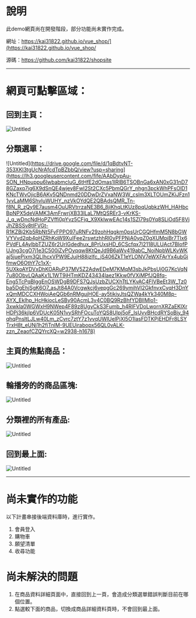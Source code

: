 # 說明

   此demo網頁尚在開發階段，部分功能尚未實作完成。

   網址：https://kai31822.github.io/vue_shop/](https://kai31822.github.io/vue_shop/

   源碼：https://github.com/kai31822/shopsite

---

# 網頁可點擊區域：

## 回到主頁：


![Untitled](https://lh3.googleusercontent.com/fife/AAbDypCnpVqNnTcntyV0BfEBGNmZMI618Vmj2bNxy-7c8xeRmlkR2zd9fuvZUEV_foDznKQfl1zRPTsA7C6Vj5yD8PTpW4dCReymVCYSQY-sof0z3gLEBl8KMHu9sZH4gs36Tr5Qz5eM5sqrWyn0NnCIoKtSEUp1JI2DEjmFbkaoH0TRMcn47Il1PFX5I5FW-2eHDbQapXiSCPVgZ4mdIkGogYjSpFQeDTZDaLHqrjKRkxhQiDTZJ20ytKUNCFxAHn63QymFez5dh41yN2Q_fCKdwFSVxNB1yRWkjVqOGqYjvmkjctmDkAfsRim5m8g7JUNIGCGENoODrAz_ngo52gQX1iRa75l8-rbIGYaf2yYG7x7aDEv-3rBspJeH2ZgHeEvBKIaWPDHNCNZMCZgIkp6QAJeLVQhBvB8Xa9vPr9hNuOvQGpB5TzzGtl_ilPjjrwTqxjuB_9TK8G0VYq4FtBEcTn0WSPY5Fo_mYKr9zX_T86PvVnBfxFOG4XzT3WbrLvKcSz3fABZrT8KtT7Nn7VcKZZT3nTvGY0SRLurK0W1O3oeBRtVJS8BJse9JK2fAPJJ0tqjG7__mHF4SxgYebdJfzptwWH0RAd_gCqKeTAMTOsbzDNgG8AXYUXQ8fWveuWvUZH9uOCBrecAgllzpSBoXoidEcq3BQQjWk4Xg65mo11BJk1rzTvhloAhbrS3OqpuZ8-n7jmyc2SM-UVirHHaAzfpoVlmJ69gvucViqX_Vjr226s6MfK2Zf6BDrlPthZsaTAe6yVM7iPNNofztxDQ1CIatgaZqh-qYI-JBclKfwP7Y4oRDYgjw-uqlDB01lET2pC94LB6KOoGFhxJlQFZxN78NG1uhZJFbp4rVWszWjRaklwmQj2Vo9RCW9OKilVMjWxnqz-UIe8Ssq9sWgOdaKHALwGd74srjJZ5McGXtdyS8BvA8_HAJJ231J44IN1fjSW-jvObv7REbkx4ELWe9sF3J-QeHr_qZXLuXkuW2SoFPsAN-P33OZc9ojyEXmSdIIqgkyr4Ouhn2lId8L0svhA6NJ-KHa1TNyUigJfB406uQ7kLN0nHCTIc0NeAYi2r6Pf6ggIaqRE1aOHlrLu5oK8DTUmpsr2nhXS-FD1MOrCO1FFeouwOHF71LhHbTeF4hxHl65IWfM73Gn6UGoSCkaYEXHI7s0SIv-rXU8mO1uxUQF85wkjFzKI7iJODwmC5MV_BCW3t1twscLUNcZ9njYtZMsVf2jptaJZ7mm8iTxurFd_FEE_qmQl6-A6oSZrukCvPt3yXQAg=w2938-h1678)

## 分類選單：

![Untitled](https://drive.google.com/file/d/1qBdtvNT-353XKl3tgUcNrAfcdTpBZbbQ/view?usp=sharing](https://lh3.googleusercontent.com/fife/AAbDypAu-SON_HNpuppu6IwbabmcluG_6tHfE2dOmas1IRlB6TSOBnGa6xAN0xG31nD78GZaxq7ig6X9dSnQE4wjey8FwI2St2CXc5PbmQGrY_nhgn3pckWhPFsOlD1KNcTWvOjicB6AKv5QNDnmd20DDwDrZVxaNW3W_cslm3XLTOUmZKiJFzn11vvLaMM6ShvluWUHY_nzVkOYdQE2QBAdsQMR_Tn-f8N_R_zQy9E7ausm4OuURVtrrzaNE3B6_8jiKhqLtKUz8pqUqbkzWH_HAHbcBpNPX5deVAMK3AmFrwrjXB33lLaL7MtQSREr3-vKrKS-J_q_wDncNdHoPZVffi0pYvz5CFjq_X9XklwwEAc14s1SZl79s0Yq8SLiOd5F8VjJhZBSSv8tIFVGt-R1KZBj2Kb5RbNt5FvFPPO97uRNFv29zohHqgkm0psUrCGQHfmM5N8bGWVYVvd2qb4pHZRhKoW9XuIFee2rswtzhhRl0yPFPNjA0yqZ0gXUMpjBr7TIx6PVdFL4AylbbTZUZ6r2UrIGdedhux_8PrUxsHD_6CScfqx7l2118ULUAct7BIofPUJng3cgO7j1e3C500iZyPOyqqw8KtQeJd9B6aWv419abC_NoiNpbWLKvWKaj5juePjxm3QLIhcxVPW9EJujH88jzlfc_jS406ZkT1eYLONV7eWXFArYx4ubGifmwO6OthY7c1xX-5UXkoAYDVxDhKOARuP37MV5Z2AdwEDeM7KMqM3sbJkPbsUj0G7KcVqN7u80ObvLQAaKx1L1WT9jHTmKDZ43434laez1Kkw0fVXiMPfJQ8fq-Eng5TcPqBlggEnOSWDgB9DFS7QJsUzbZUCXhTtLYKvAC4FlVBeEt3W_Tz0ba5DgEhjSgK6O7_asJt84A0Vcgwkcj6vepgGc269ymihVI2GkfnvxCyqH3DnYxQmMDCCXHWoiAeQGb6nRMgujHOE-ay5tikiyJtsQZWa4kYk340M8p-AYX_Eklhp_HcHkiocLeSBy90AcmL3v4C0BQ9RzBhfYDBllMlo1-3xwkla0WGWxH9NWep4F89z8UgyCkS3Fumb_h4RIFVDoLwornXRZaEKlXrHDPj36kjlp6VDUcK05N1vySRhFOcuToYQS8UIpj5oF_IsUvvBHcdRYSoBjy_94qhqPnsltLJLw40Lm_zCvrc7ztY7z1vvqUWlUelPjXl5O1lasFDTKPjEHDFr8LSYTrxH8t_eUNj1h2fiTnlM-9UEUirabopx56QL0vALK-zzn_ZeaofCZQYrcXQ=w2938-h1678)

## 主頁的焦點商品：

![Untitled](https://lh3.googleusercontent.com/fife/AAbDypDcJ7U21GeqwBlPzF9yHFsafC9wCNbIJqbCEr1yRFj4s1RgBrUZy1OG4HITpVFkgyF7RdsngFvxzj6YaXJjAlQLlTm9kFdCjzC2BGaz42pb8RdxYbFZ8Qvd-9RsKV254-jYw2ZFnfeUIr0cCpyibSp5F4_SAfnExE7PsXnuNNQjtgssxuZMIRXv8LENm2o78f2EFkVEDLuwmkoOHLlgba6e7XJN-TgSIdC_NHr9AgSdFqZGk8Eq60s8QG3NFXSsizyEvF2cdBU5SyHAziufr2HePqOt0ag5dNYFcHZEoWi10Un8b5jojgB98VuzhfzGqPEdxayhlww1fV7JozfBzP5blldk3763TmxEdjoAm3b77BQ1gYJOFMZLktR8w-Udk-CMP5-TlvJr6RGKiE3H9ZwMGRfWgAKSXIKCwEVT7iChdshjIzD-vqM6-y1-LUeUaZ1K4weIFnF3DmBMFMIgI7YDy13CC3_Qeg9XqkuJaC0vAhUHGRjSREVILvcGzN4hJrIoBgxRh6LcS8H8WYkL806Z7zL0SNFdWZVDDNNGTpnqi59bsipAy0vNIOT-EEF5m49t5zRxF0OU4DCKTnAG1IeiNIRDN2b6wob-seMfzbPkCFrZKCdBf4CAFi4-aZol3u8rtsCcTi6jWp4ySBWjCiYyGP04rfIqqJwRarr4HRKNYNwIxwzwkk8IuNYvO0fJwxYbp7m3tkIxdMvnl_3ybAm1Svh1ww4X7VuEQMPwJcyNHyU8qBvX8ErmX5J6IymFHvWVOCHgZhqhE2sfy-vNtwQwwVGpvZTZwHptq7bood2YpQq-D87aT-cLquovxwevd8GIDZnvDXboUSDyo-SfRleV3VEqOCfVFpzzC224IvWLjN_X7eSer5C9AUxLT9_1icYnXpOLlagM11GWfq4TCkZWJP33-xlrkjs6ODnIokU7NSQq5DrYqbS_rJXF0kz44rFs-uZtJ8lt5HT-Du8joabxtvWgnS01nH6Nnu31kbyz6LtYTszmp0ylhPC16i_g-RPdQ22uj8OMwQIyuxeIIq_MmTZDKaoBBWdcnnplRgfuGvDGUV2QQcO13hGXJGmfAHjKhEmRvyFXpqpmUD04Szj2FMyA9mF2bIXAQCVtLlt9zZKVnB5RJfM8zqzzM4bQCo-GjXAPk2IMijrAE8PeBtJ12kKN8LufetJBeF34VjYPoqWwqmjPMAmmj7UAXLRpsO6i9HGnm4JGO6T39hWi9_IYkkkLC7dGZm6vX1LPfERaFfd2oq_nc6FubL5_RK26eRKAm69ang=w2938-h1678)

## 輪播旁的的商品區塊:

![Untitled](https://lh3.googleusercontent.com/fife/AAbDypDcdakwz-Kunpg31DNvnWeYhryhy3zvTF5HZwsdondOWsxEUYFgYhDeWHCPpdhl-6o_VGnGrDv2iB93kpHe2WrGFX2FGS_BPqnl5jTc9wamcZRr_ThSbaKvM4ckJX-rZ-niqov-nMHN9kcSOu_ru6Nn8gLDHdqMml2W0N-zSOao1CtHMFAwBerSreIrYmDHte2NhNrk2bBQJC24Tssbp6gJURerybYM4OCTkpw9owOIGlLVxwSdlfBLzZjvZy5Nmmgl9-QSv1jQjPzfoVRyQSu8Fl6CI2a8CIt_yfJTFmEtqtDR2LXgPfxNIXL2T1eJ1ug2tGVAwT9twr-7VrYl7y8L-O-Fi9TMq8a9hBBmeZG2mstaGRdp_7XoI0LYbInpFDBcDyo9vXI9yBAjrGf71tDWdN5MkZnZ5t8EKWEloMAjEyoJ94VWHT_1n9VDmRJ4AoNLLIyAhSb8yNWGDhiv_ujvMYW3L2prwI9hioGzt_upT4zGHncaurLNWx1cgQIx5zzXBtqw7Zn04QxgbysXXF2yJ6VwbGII3bg5tSbDBzH-FwiGCDA-n0Ly9HVDucPdS1Ggs32WfeMFNIqDiqM-ZOJe5R-vQiW2i9ME4lzxyxtI-skUTwXcR13FPqSL491HbmAvPQfhrFAu0LB4H_W77yxenWw49-YDPN8i6cUTbZjH51tP03QaOmgDLNEUrxRcWYOPX7jZMgSW8amljK0ABZrxkFDDjHH7ibe4c4Lpf4n3d3v9CXfku_ValR_QpEB228jwQIVeCa_V6cjw-nRZBOHYqWQwo6UhUPsq9h6C9OcBVW8gkGc-v8YiGbSGkyL3bdy80I4H8wUuXSqSgXoyymiueRUj3wBIuaHpcbDrWefhFHRwki4JflzjaengOliFYH9YqXXfWF35Hr2-F-yWDiSDXFcOQd4HViYHi_OwqFpOmJ5LUDkpxsfOC23e5OgWz1BKPi0FyY0CpXYO5oNLZ5rpQodVOa5xya4tHNL28xRuN2Ympdl-woPQGP7Z9i0Yma8TU83NyhEhoxF1C9DT3m2SP3hqZKBXoPya9-Nk35doJddMnhW3MkP4jYnxo4M_CGIOtzc8oxgijBeswW3juCGW64eT9o26eWtuFY2eeZwm1hb1eCPbQE2IF0sPRuQvNHjdz1RSscq_4zy600_eaXgrkpMhfQ8FSklKPxG51Om0Bwyf7bBsv0sQuEAnMLNyBzR-wf8Ao0OpOqGecnpAGdx5skp9Nlx0Nh99DN1mvy3o-QTj4QQuL0pkCnAFM53NZ49GNqJjKg=w2938-h1678)

## 分類裡的所有產品:

![Untitled](https://lh3.googleusercontent.com/fife/AAbDypAvxwCd7uAshKD1Uuvz5K6EO79uIRIsFeMIIVYdv_fGM3WUBsfpAvPQ_ZuT9EPRYqqPiWD4vWBPtFuSsr60zug0boTv7QAvDAPPj_tGKztbLTptaW5SP4qvNXYimK0JUKzYcg285qD23QotSRDdmnBivOseNsDTixdIy3vu_Y7Ktx_N2FEcXZomyq85AiENdUX3CsRz1uOLvPsLu7c0Q9p_RHJW1B55MXHOzoDThmRgop8rha5420RsawifFdVd_OggVDrwYxxzxaVvecdHb9Di1dTTF7C2FwpxOsxcgrBtsoBYRnrYWrZUCun8rCy9JTapByJutwdHaEgVxINwyuJMN8eS6meCZiTyL2xqPDpgkgi_tHuiXj3pRyiSHgqiJ1O1pGzycukkDKsD8zeWv22haD9gZxbD2G4jNWFSewXTXwtq7k0yNEK_45c3SsxOhwV874g1S_3lpP9D8GPifjeyynpRptggdreu10rjQ3pLyGF30FjDuxaP0boIkASbn2PMiBJ0_01p_JLhK_2KoUGkIWR_4IQpnvN7sgoPDtiPRpB4VQoRmTSisN4H7SNDm2Ms1b2s-WHktQndFQLjtf06DeZhCfrlC4blME3RzmpjQy3O7KaAFEM29uPHgNZVDFwhku51fBhtgqApPCeacskwD680ulFxIo1da6pW6vXa0bzqZNIxFiwVXohFeP6Ew-PVvshJHPIsM9P-8rNzARay6kUNfoeKGQSdfrQ2Ii1xSllLMQpY6VR9mgGcsP8_Zb82Ud9xFtLMGdkcge2aBU0LHVCVNmzbSbaw-o67083_bGsgJbQD0x98U_VPnWtvO4j1jjXiOr9xL65vxodH3lr5U0qB5771T3p0z6MuNKtqv9vVax5zOrryrlXw-sglUolugpP1VtYeea-nZEQsUsSsMz8ho4W05JXwkwpDas1VpZP33Amwk4s2CJdiUvFLdXJffXQI3r55Rb3JqRHWnga-eRTtW4q0Gb61jY_yAKfYiqiXuMAVwkuaPLxesSJBdCIyVxgjcSY9Pcxj9rrmrp8-uOYMbkOJ8Rn-HFxwbwuQ9hw1yg5NSCBs0sCTs5cbi2Jf3FadrJ9BsRcIPETNR5xOgQWfMa5L-vLsPjdWr-xC4FuOG-5ZZ8hCQrSYoiHNKQ9o7lDXf3jMuSKi_gAzdojJGJ22nh0Z59mWe9zeG1SjeXjyIUkKYPXRBKLJ5vTrl0EuYcyi1RFla7ZrsUqxqeoRv7v3jzUtVgU_Z-TDFAeUK64ozpHdYOjPEEKZn-M37R_4R5iYJg=w2938-h1678)

## 回到最上面:

![Untitled](https://lh3.googleusercontent.com/fife/AAbDypB6_NbWKlsJDtkSkUZe7vSYUIGErtQP8kq9s-a9uDPLMAF5JT1XSg0FEtPpHsFVjdLHoeseNTnNaxQHFQtrYnYcS6gUlMwMp809jCb8kcbH3bpzEsjaGhYtKuALghr8_ZnsgEBt6n_ZWiY-V3-Y1T0nMj66tk5LcMsaaD7bl4J-q3_hRY8P8AMhq82YSsRB1_bHRjnxwUOUYUOOoTGqvUvgRyLp0GPkkHRuHmq1qAOIs4z2sjRN7eRSWTn83AnDDEMfKrZD0YttYtt6Sq8juDouzykM5-SR93WiI9dx6VRxJdpuMkGq--Qqipnm9cZ2cI8H-Die3BjoLVlK--CKuSdRlw2jPppwLqq5qVYcXl8A0ZTao27sPkY8EwcsHyFuwAoI2d8TMPZSB_Q0K83ypvqiXg_hH0HGdWngKAlMqRjVk-r94zk26LaMYtDVcUvR4S2semPY4A8qcksHjUpfT2A6WuMbBhFfYZc8HzNPUsUYkvYRKQBXZ_BuO3d8oLm5u87W--Z8i-P0MMSEHEW1O1rKcXqyERPCCsYtgg5I6ycllZHE3leN2_tD9O2Z_Qx9wPF324MHmYJKFThw-PC1q0Rw6B1CQpUHUA_wbanmaPqlh2EVLK5WZno96-kD5GNXRU15R1yc4TX3o2QFfyxv-N5pHAn4s-T6wR__zG6nWsF6iCqoWKHgCyZUvZWwHRDZY-2QdcR47_qFLzgAoVe-wFwO_6wfsUuPXmrCt-ePLGKY1X5xB8FFlTfBZhYqfDCGuRcKDnjLO9Tfb3_DC33jxz18UuAdF86aCdjAoSTQWd-IUGe3jz7FrBUE4FLj5FIKYwcoyb7pIgCC2shNcf-HeCGPWKVc4c9R40t8riqCVTyzlrxHy3vI0M4wIDnNEN9CD7qTLETWRgEVIMjiSF-_fuaYkpm9lo5J81OAlbjKtToelzZjSrvP1c_zEf_IiimNAspFCw3xJ9vrbczST8PjPmLib6JapcqylZnoQWqTXh5ots7darPFBnQrL6uia3rE_kRV-TW-vbtNpp4CjomTmMS4IiizMc7xdVYxEbRsIb7LD0CU9tZhst-ijIcHgn6Nk9d6neJTHHJF5fEgkVjsZZgYIv4IuMM9ZvVlrT_tpAQ9w2EgL1Ef4FV8_Fzn6pMTjz_yNiXNKip5sWVhhUp7gebkaYB5Vmr7cAmhmI9h_TZzVYhJWovFcPmmlI41jU1LDtMhGhvWCTOo9kVzziByJx2aTqBjfdFF0vJoFkk2O3TTL0iK6WLYs44ORRH1-5Le9HBcbZUPVA=w2938-h1678)

---

# 尚未實作的功能

以下計畫串接後端資料庫時，進行實作。

1. 會員登入
2. 購物車
3. 願望清單
4. 收尋功能

# 尚未解決的問題

1. 在商品資料詳細頁面中，直接回到上一頁，會造成分類選單錯誤判斷目前在哪個位置。
2. 點選較下面的商品，切換成商品詳細資料頁時，不會回到最上面。
